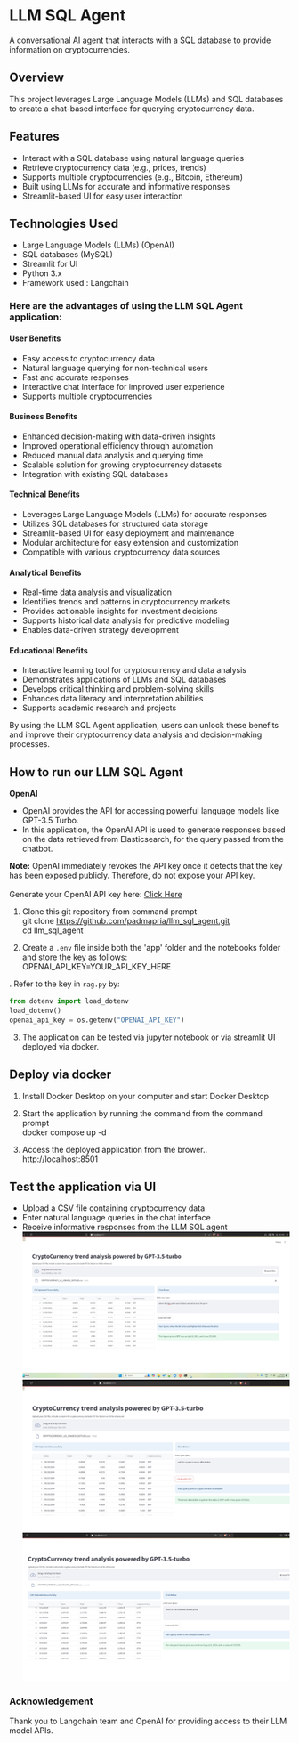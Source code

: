 # LLM SQL Agent
A conversational AI agent that interacts with a SQL database to provide information on cryptocurrencies.

##  Overview
This project leverages Large Language Models (LLMs) and SQL databases to create a chat-based interface for querying cryptocurrency data.

## Features
- Interact with a SQL database using natural language queries
- Retrieve cryptocurrency data (e.g., prices, trends)
- Supports multiple cryptocurrencies (e.g., Bitcoin, Ethereum)
- Built using LLMs for accurate and informative responses
- Streamlit-based UI for easy user interaction
  
## Technologies Used
- Large Language Models (LLMs) (OpenAI)
- SQL databases (MySQL)
- Streamlit for UI
- Python 3.x
- Framework used : Langchain

### Here are the advantages of using the LLM SQL Agent application:

#### User Benefits
- Easy access to cryptocurrency data
- Natural language querying for non-technical users
- Fast and accurate responses
- Interactive chat interface for improved user experience
- Supports multiple cryptocurrencies

#### Business Benefits
- Enhanced decision-making with data-driven insights
- Improved operational efficiency through automation
- Reduced manual data analysis and querying time
- Scalable solution for growing cryptocurrency datasets
- Integration with existing SQL databases

####  Technical Benefits
- Leverages Large Language Models (LLMs) for accurate responses
- Utilizes SQL databases for structured data storage
- Streamlit-based UI for easy deployment and maintenance
- Modular architecture for easy extension and customization
- Compatible with various cryptocurrency data sources

#### Analytical Benefits
- Real-time data analysis and visualization
- Identifies trends and patterns in cryptocurrency markets
- Provides actionable insights for investment decisions
- Supports historical data analysis for predictive modeling
- Enables data-driven strategy development

#### Educational Benefits
- Interactive learning tool for cryptocurrency and data analysis
- Demonstrates applications of LLMs and SQL databases
- Develops critical thinking and problem-solving skills
- Enhances data literacy and interpretation abilities
- Supports academic research and projects
  
By using the LLM SQL Agent application, users can unlock these benefits and improve their cryptocurrency data analysis and decision-making processes.

<h2> How to run our LLM SQL Agent</h2>

<b>OpenAI</b><br/>
- OpenAI provides the API for accessing powerful language models like GPT-3.5 Turbo.<br/>
- In this application, the OpenAI API is used to generate responses based on the data retrieved from Elasticsearch, for the query passed from the chatbot.<br/>

**Note:** OpenAI immediately revokes the API key once it detects that the key has been exposed publicly. Therefore, do not expose your API key.<br/>
<br/>
Generate your OpenAI API key here: [Click Here](https://platform.openai.com/account/api-keys)

1. Clone this git repository from command prompt<br/>
git clone https://github.com/padmapria/llm_sql_agent.git    
cd llm_sql_agent    

2. Create a `.env` file inside both the 'app' folder and the notebooks folder and store the key as follows:     
OPENAI_API_KEY=YOUR_API_KEY_HERE<br/>

. Refer to the key in `rag.py` by:  
```python   
from dotenv import load_dotenv   
load_dotenv()   
openai_api_key = os.getenv("OPENAI_API_KEY")    
```
3. The application can be tested via jupyter notebook or via streamlit UI deployed via docker.

## Deploy via docker 
1. Install Docker Desktop on your computer and start Docker Desktop    

2. Start the application by running the command from the command prompt <br/>
docker compose up -d

3. Access the deployed application from the brower..        
http://localhost:8501

## Test the application via UI
- Upload a CSV file containing cryptocurrency data
- Enter natural language queries in the chat interface
- Receive informative responses from the LLM SQL agent
  ![streamlit_ui](images/btc_sample.jpg)
  ![streamlit_ui](images/dot_sample.jpg)
  ![streamlit_ui](images/sample_query.jpg)

### Acknowledgement
Thank you to Langchain team and OpenAI for providing access to their LLM model APIs.
